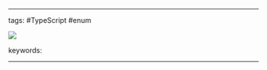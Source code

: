 ____

tags: #TypeScript #enum 

![](https://www.youtube.com/watch?v=r9Tt3fEjuBY)

keywords:

_____

